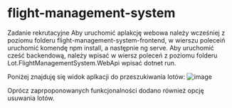 # flight-management-system
Zadanie rekrutacyjne
Aby uruchomić aplakcję webowa należy wcześniej z poziomu folderu flight-management-system-frontend, w wierszu poleceiń uruchomić komendę npm install, a następnie ng serve.
Aby uruchomić cześć backendową, należy wpisać w wiersz poleceń z poziomu folderu Lot.FlightManagementSystem.WebApi wpisać dotnet run.

Poniżej znajduję się widok aplkacji do przeszukiwania lotów:
![image](https://github.com/damiankostycz/flight-management-system/assets/77441855/c6449dc0-91db-45df-859f-bb79ecdb71e0)


Oprócz zaprpoponowanych funkcjonalności dodano również opcję usuwania lotów.
